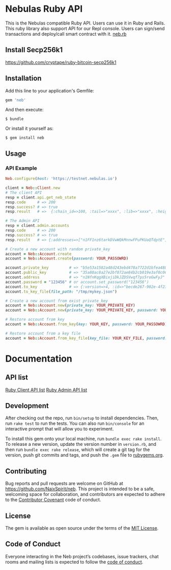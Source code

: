# Nebulas Ruby API

This is the Nebulas compatible Ruby API. Users can use it in Ruby and Rails. This ruby library also support API for our Repl console. Users can sign/send transactions and deploy/call smart contract with it. [neb.rb](https://github.com/NaixSpirit/neb.rb)

## Install Secp256k1

https://github.com/cryptape/ruby-bitcoin-secp256k1

## Installation

Add this line to your application's Gemfile:

```ruby
gem 'neb'
```

And then execute:

    $ bundle

Or install it yourself as:

    $ gem install neb

## Usage


### API Example
```ruby
Neb.configure(host: 'https://testnet.nebulas.io')

client = Neb::Client.new
# The client API
resp = client.api.get_neb_state
resp.code     # => 200
resp.success? # => true
resp.result   # =>  {:chain_id=>100, :tail=>"xxxx", :lib=>"xxxx", :height=>"1085", :protocol_version=>"/neb/1.0.0", :synchronized=>false, :version=>"1.0.1"}

# The Admin API
resp = client.admin.accounts
resp.code     # => 200
resp.success? # => true
resp.result   # => {:addresses=>["n1FF1nz6tarkDVwWQkMnnwFPuPKUaQTdptE", "n1FNj5aZhKFeFJ8cQ26Lvsr84NDvNSVRu67"]}

# Create a new account with random private_key
account = Neb::Account.create
account = Neb::Account.create(password: YOUR_PASSOWRD)

account.private_key         # => "b5e53a1582a48d243ebd478a7722d1bfea4805ff7c1da4cc7084043e8263c5a8"
account.public_key          # => "35a80ac8a27e2bf072ae84b2cb019e3af0c06547ad939fab1c6d12f713d26ae178d1fd6677aef3e6e94bc7cc1a39f4ca80fc2409a5ef59f97ee55dbd6efc7714"
account.address             # => "n1NfnKqgXBixjiDkJZDSVwqf7ps5roGwFyJ"
account.password = "123456" # or account.set_password("123456")
account.to_key              # => {:version=>4, :id=>"becde267-902e-4f23-ac01-53a4ba6edac7", :address=>"n1VYLxkZoehWEWPHxi351HgZ2R8Hfn2DGpa" ....}
account.to_key_file(file_path: "/tmp/mykey.json")

# Create a new account from exist private_key
account = Neb::Account.new(private_key: YOUR_PRIVATE_KEY)
account = Neb::Account.new(private_key: YOUR_PRIVATE_KEY, password: YOUR_PASSOWRD)

# Restore account from key
account = Neb::Account.from_key(key: YOUR_KEY, password: YOUR_PASSOWRD)

# Restore account from a key file
account = Neb::Account.from_key_file(key_file: YOUR_KEY_FILE, password: YOUR_PASSOWRD)
```

# Documentation

## API list

[Ruby Client API list](https://github.com/NaixSpirit/neb.rb/blob/master/lib/neb/client/api.rb)
[Ruby Admin API list](https://github.com/NaixSpirit/neb.rb/blob/master/lib/neb/client/admin.rb)

## Development

After checking out the repo, run `bin/setup` to install dependencies. Then, run `rake test` to run the tests. You can also run `bin/console` for an interactive prompt that will allow you to experiment.

To install this gem onto your local machine, run `bundle exec rake install`. To release a new version, update the version number in `version.rb`, and then run `bundle exec rake release`, which will create a git tag for the version, push git commits and tags, and push the `.gem` file to [rubygems.org](https://rubygems.org).

## Contributing

Bug reports and pull requests are welcome on GitHub at https://github.com/NaixSpirit/neb. This project is intended to be a safe, welcoming space for collaboration, and contributors are expected to adhere to the [Contributor Covenant](http://contributor-covenant.org) code of conduct.

## License

The gem is available as open source under the terms of the [MIT License](https://opensource.org/licenses/MIT).

## Code of Conduct

Everyone interacting in the Neb project’s codebases, issue trackers, chat rooms and mailing lists is expected to follow the [code of conduct](https://github.com/NaixSpirit/neb.rb/blob/master/CODE_OF_CONDUCT.md).
